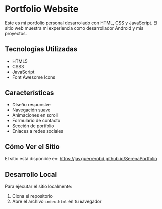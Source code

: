 # Portfolio Website

Este es mi portfolio personal desarrollado con HTML, CSS y JavaScript. El sitio web muestra mi experiencia como desarrollador Android y mis proyectos.

## Tecnologías Utilizadas

- HTML5
- CSS3
- JavaScript
- Font Awesome Icons

## Características

- Diseño responsive
- Navegación suave
- Animaciones en scroll
- Formulario de contacto
- Sección de portfolio
- Enlaces a redes sociales

## Cómo Ver el Sitio

El sitio está disponible en: https://javiguerrerobd.github.io/SerenaPortfolio

## Desarrollo Local

Para ejecutar el sitio localmente:

1. Clona el repositorio
2. Abre el archivo `index.html` en tu navegador 